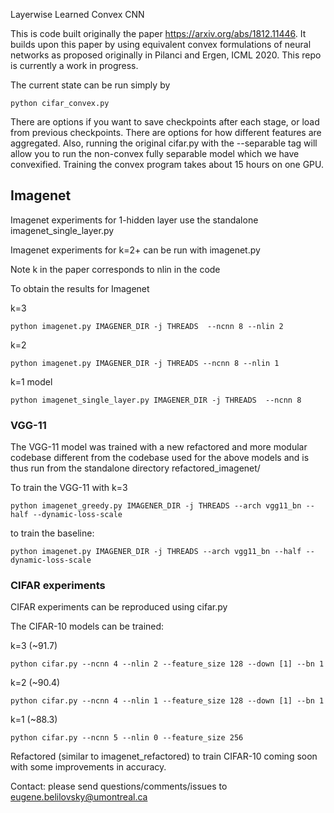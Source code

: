 Layerwise Learned Convex CNN

This is code built originally the paper https://arxiv.org/abs/1812.11446. It builds upon this paper by using equivalent convex formulations of neural networks as proposed originally in Pilanci and Ergen, ICML 2020. This repo is currently a work in progress. 

The current state can be run simply by

```
python cifar_convex.py
```

There are options if you want to save checkpoints after each stage, or load from previous checkpoints. There are options for how different features are aggregated. Also, running the original cifar.py with the --separable tag will allow you to run the 
non-convex fully separable model which we have convexified. Training the convex program takes about 15 hours on one GPU. 

## Imagenet
Imagenet experiments for 1-hidden layer use the standalone imagenet_single_layer.py

Imagenet experiments for k=2+ can be run with imagenet.py

Note k in the paper corresponds to nlin in the code


To obtain the results for Imagenet

k=3 
```
python imagenet.py IMAGENER_DIR -j THREADS  --ncnn 8 --nlin 2 

```

k=2 

```
python imagenet.py IMAGENER_DIR -j THREADS --ncnn 8 --nlin 1 

```

k=1 model
```
python imagenet_single_layer.py IMAGENER_DIR -j THREADS  --ncnn 8

```
### VGG-11

The VGG-11 model was trained with a new refactored and more modular codebase different from the codebase used for the above models and is thus run from the standalone directory 
refactored_imagenet/

To train the VGG-11 with k=3

```
python imagenet_greedy.py IMAGENER_DIR -j THREADS --arch vgg11_bn --half --dynamic-loss-scale

```
to train the baseline:

```
python imagenet.py IMAGENER_DIR -j THREADS --arch vgg11_bn --half --dynamic-loss-scale

```

### CIFAR experiments
CIFAR experiments can be reproduced using cifar.py

The CIFAR-10 models can be trained:

k=3 (~91.7) 
```
python cifar.py --ncnn 4 --nlin 2 --feature_size 128 --down [1] --bn 1

```

k=2 (~90.4)

```
python cifar.py --ncnn 4 --nlin 1 --feature_size 128 --down [1] --bn 1

```

k=1 (~88.3) 
```
python cifar.py --ncnn 5 --nlin 0 --feature_size 256 

```

Refactored (similar to imagenet_refactored) to train CIFAR-10 coming soon with some improvements in accuracy. 

Contact: please send questions/comments/issues to eugene.belilovsky@umontreal.ca
